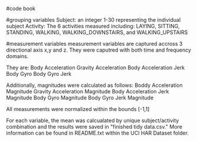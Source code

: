 #code book

#grouping variables
Subject: an integer 1-30 representing the individual subject
Activity: The 6 activities measured including: LAYING, SITTING, STANDING, WALKING, WALKING_DOWNSTAIRS, and WALKING_UPSTAIRS 

#measurement variables
measurement variables are captured accross 3 directional axis x,y and z. 
They were caputred with both time and frequency domains.

They are:
Body Acceleration
Gravity Acceleration
Body Acceleration Jerk
Body Gyro
Body Gyro Jerk

Additionally, magnitudes were calculated as follows:
Boddy Acceleration Magnitude
Gravity Acceleration Magnitude
Body Acceleration Jerk Magnitude
Body Gyro Magnitude
Body Gyro Jerk Magnitude

All measurements were normalized within the bounds [-1,1]

For each variable, the mean was calcualated by unique subject/activity combination and the results were saved in "finished tidy data.csv."
More information can be found in README.txt within the UCI HAR Dataset folder.